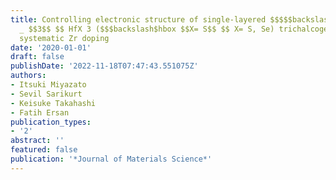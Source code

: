 ```yaml
---
title: Controlling electronic structure of single-layered $$$$$backslash$hbox $$HfX$$$$
  _ $$3$$ $$ HfX 3 ($$$backslash$hbox $$X= S$$ $$ X= S, Se) trichalcogenides through
  systematic Zr doping
date: '2020-01-01'
draft: false
publishDate: '2022-11-18T07:47:43.551075Z'
authors:
- Itsuki Miyazato
- Sevil Sarikurt
- Keisuke Takahashi
- Fatih Ersan
publication_types:
- '2'
abstract: ''
featured: false
publication: '*Journal of Materials Science*'
---
```


